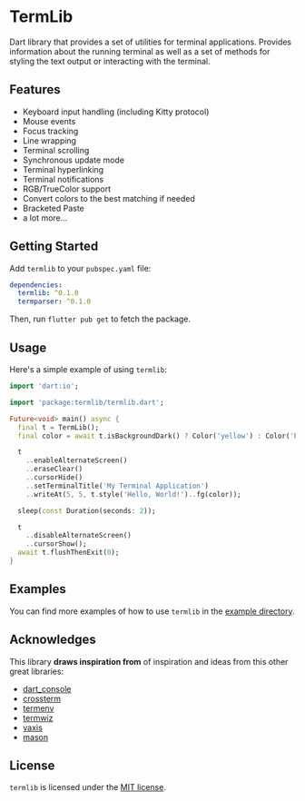 # TermLib

Dart library that provides a set of utilities for terminal applications.
Provides information about the running terminal as well as a set of methods
for styling the text output or interacting with the terminal.

## Features

- Keyboard input handling (including Kitty protocol)
- Mouse events
- Focus tracking
- Line wrapping
- Terminal scrolling
- Synchronous update mode
- Terminal hyperlinking
- Terminal notifications
- RGB/TrueColor support
- Convert colors to the best matching if needed
- Bracketed Paste
- a lot more...

## Getting Started

Add `termlib` to your `pubspec.yaml` file:

```yaml
dependencies:
  termlib: ^0.1.0
  termparser: ^0.1.0
```

Then, run `flutter pub get` to fetch the package.

## Usage

Here's a simple example of using `termlib`:

```dart
import 'dart:io';

import 'package:termlib/termlib.dart';

Future<void> main() async {
  final t = TermLib();
  final color = await t.isBackgroundDark() ? Color('yellow') : Color('blue');

  t
    ..enableAlternateScreen()
    ..eraseClear()
    ..cursorHide()
    ..setTerminalTitle('My Terminal Application')
    ..writeAt(5, 5, t.style('Hello, World!')..fg(color));

  sleep(const Duration(seconds: 2));

  t
    ..disableAlternateScreen()
    ..cursorShow();
  await t.flushThenExit(0);
}
```

## Examples

You can find more examples of how to use `termlib` in the [example directory](example).

## Acknowledges

This library **draws inspiration from** of inspiration and ideas from this other
great libraries:

- [dart_console](https://github.com/timsneath/dart_console)
- [crossterm](https://github.com/crossterm-rs/crossterm)
- [termenv](https://github.com/muesli/termenv)
- [termwiz](https://github.com/wez/wezterm/tree/main/termwiz)
- [vaxis](https://sr.ht/~rockorager/vaxis/)
- [mason](https://github.com/felangel/mason)

## License

`termlib` is licensed under the [MIT license](LICENSE).
